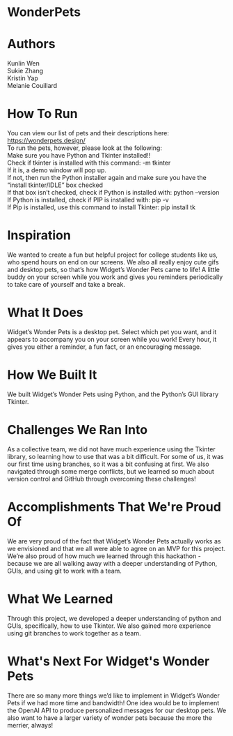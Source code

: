 ﻿# WonderPets

# Authors
Kunlin Wen   
Sukie Zhang   
Kristin Yap   
Melanie Couillard  
 
# How To Run
You can view our list of pets and their descriptions here: https://wonderpets.design/  
To run the pets, however, please look at the following:    
Make sure you have Python and Tkinter installed!!   
Check if tkinter is installed with this command:  -m tkinter    
If it is, a demo window will pop up.    
If not, then run the Python installer again and make sure you have the “install tkinter/IDLE” box checked    
If that box isn’t checked, check if Python is installed with: python –version    
If Python is installed, check if PIP is installed with: pip -v    
If Pip is installed, use this command to install Tkinter: pip install tk      

# Inspiration
We wanted to create a fun but helpful project for college students like us, who spend hours on end on our screens. We also all really enjoy cute gifs and desktop pets, so that’s how Widget’s Wonder Pets came to life! A little buddy on your screen while you work and gives you reminders periodically to take care of yourself and take a break.

# What It Does
Widget’s Wonder Pets is a desktop pet. Select which pet you want, and it appears to accompany you on your screen while you work! Every hour, it gives you either a reminder, a fun fact, or an encouraging message.

# How We Built It
We built Widget’s Wonder Pets using Python, and the Python’s GUI library Tkinter.

# Challenges We Ran Into
As a collective team, we did not have much experience using the Tkinter library, so learning how to use that was a bit difficult. For some of us, it was our first time using branches, so it was a bit confusing at first. We also navigated through some merge conflicts, but we learned so much about version control and GitHub through overcoming these challenges!

# Accomplishments That We're Proud Of
We are very proud of the fact that Widget’s Wonder Pets actually works as we envisioned and that we all were able to agree on an MVP for this project. We’re also proud of how much we learned through this hackathon - because we are all walking away with a deeper understanding of Python, GUIs, and using git to work with a team.

# What We Learned
Through this project, we developed a deeper understanding of python and GUIs, specifically, how to use Tkinter. We also gained more experience using git branches to work together as a team.

# What's Next For Widget's Wonder Pets
There are so many more things we’d like to implement in Widget’s Wonder Pets if we had more time and bandwidth! One idea would be to implement the OpenAI API to produce personalized messages for our desktop pets. We also want to have a larger variety of wonder pets because the more the merrier, always!

